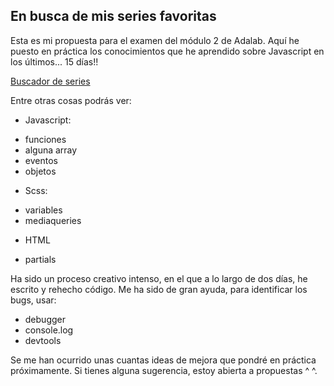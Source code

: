 
## En busca de mis series favoritas

Esta es mi propuesta para el examen del módulo 2 de Adalab. Aquí he puesto en práctica los conocimientos que he aprendido sobre Javascript en los últimos...  15 días!!

[Buscador de series](./public/assets/images/webpage.png)

Entre otras cosas podrás ver:
* Javascript:
- funciones
- alguna array
- eventos
- objetos
* Scss:
- variables
- mediaqueries
* HTML
- partials


Ha sido un proceso creativo intenso, en el que a lo largo de dos días, he escrito y rehecho código. Me ha sido de gran ayuda, para identificar los bugs, usar:
- debugger
- console.log
- devtools

Se me han ocurrido unas cuantas ideas de mejora que pondré en práctica próximamente. Si tienes alguna sugerencia, estoy abierta a propuestas ^ ^.
